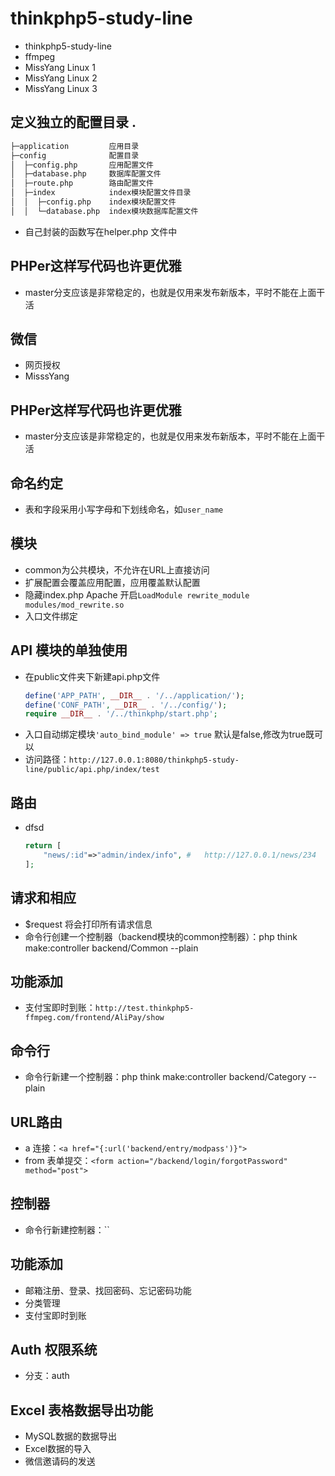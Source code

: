 # thinkphp5-study-line
+ thinkphp5-study-line
+ ffmpeg
+ MissYang Linux 1
+ MissYang Linux 2
+ MissYang Linux 3

##  定义独立的配置目录 .
```bash
├─application         应用目录
├─config              配置目录
│  ├─config.php       应用配置文件
│  ├─database.php     数据库配置文件
│  ├─route.php        路由配置文件
│  ├─index            index模块配置文件目录
│  │  ├─config.php    index模块配置文件
│  │  └─database.php  index模块数据库配置文件
```
+   自己封装的函数写在helper.php 文件中
##   PHPer这样写代码也许更优雅
+   master分支应该是非常稳定的，也就是仅用来发布新版本，平时不能在上面干活
##  微信
+   网页授权
+   MisssYang

##   PHPer这样写代码也许更优雅
+   master分支应该是非常稳定的，也就是仅用来发布新版本，平时不能在上面干活

## 命名约定
+   表和字段采用小写字母和下划线命名，如`user_name`

##  模块
+   common为公共模块，不允许在URL上直接访问   
+   扩展配置会覆盖应用配置，应用覆盖默认配置   
+   隐藏index.php Apache 开启`LoadModule rewrite_module modules/mod_rewrite.so`
+   入口文件绑定
##  API 模块的单独使用
+   在public文件夹下新建api.php文件
    ```php
    define('APP_PATH', __DIR__ . '/../application/');
    define('CONF_PATH', __DIR__ . '/../config/');
    require __DIR__ . '/../thinkphp/start.php';
    ```
+   入口自动绑定模块`'auto_bind_module' => true` 默认是false,修改为true既可以
+   访问路径：`http://127.0.0.1:8080/thinkphp5-study-line/public/api.php/index/test`
##  路由
+   dfsd
    ```php
    return [
        "news/:id"=>"admin/index/info", #   http://127.0.0.1/news/234
    ];
    ```
##  请求和相应
+   $request 将会打印所有请求信息
+   命令行创建一个控制器（backend模块的common控制器）：php think make:controller backend/Common --plain
##  功能添加
+   支付宝即时到账：`http://test.thinkphp5-ffmpeg.com/frontend/AliPay/show`

##  命令行
+ 命令行新建一个控制器：php think make:controller backend/Category --plain

## URL路由
+   a 连接：`<a href="{:url('backend/entry/modpass')}">`
+   from 表单提交：`<form action="/backend/login/forgotPassword" method="post">`
##  控制器
+   命令行新建控制器：``

## 功能添加
+   邮箱注册、登录、找回密码、忘记密码功能
+   分类管理
+   支付宝即时到账
##  Auth 权限系统
+   分支：auth
##  Excel 表格数据导出功能
+   MySQL数据的数据导出
+   Excel数据的导入
+   微信邀请码的发送




